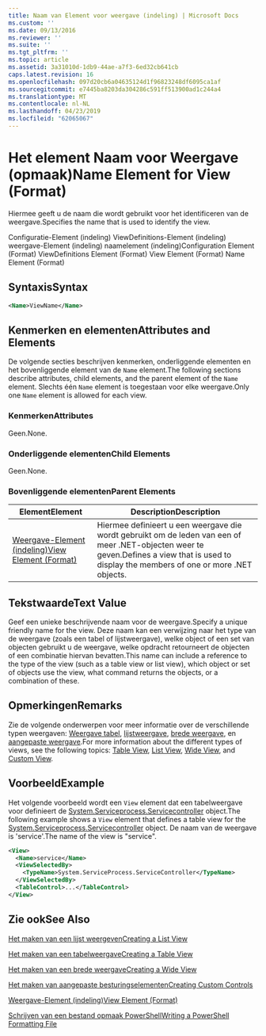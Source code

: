 ```yaml
---
title: Naam van Element voor weergave (indeling) | Microsoft Docs
ms.custom: ''
ms.date: 09/13/2016
ms.reviewer: ''
ms.suite: ''
ms.tgt_pltfrm: ''
ms.topic: article
ms.assetid: 3a31010d-1db9-44ae-a7f3-6ed32cb641cb
caps.latest.revision: 16
ms.openlocfilehash: 097d20cb6a04635124d1f96823248df6095ca1af
ms.sourcegitcommit: e7445ba8203da304286c591ff513900ad1c244a4
ms.translationtype: MT
ms.contentlocale: nl-NL
ms.lasthandoff: 04/23/2019
ms.locfileid: "62065067"
---
```

# <a name="name-element-for-view-format"></a><span data-ttu-id="d3b72-102">Het element Naam voor Weergave (opmaak)</span><span class="sxs-lookup"><span data-stu-id="d3b72-102">Name Element for View (Format)</span></span>

<span data-ttu-id="d3b72-103">Hiermee geeft u de naam die wordt gebruikt voor het identificeren van de weergave.</span><span class="sxs-lookup"><span data-stu-id="d3b72-103">Specifies the name that is used to identify the view.</span></span>

<span data-ttu-id="d3b72-104">Configuratie-Element (indeling) ViewDefinitions-Element (indeling) weergave-Element (indeling) naamelement (indeling)</span><span class="sxs-lookup"><span data-stu-id="d3b72-104">Configuration Element (Format) ViewDefinitions Element (Format) View Element (Format) Name Element (Format)</span></span>

## <a name="syntax"></a><span data-ttu-id="d3b72-105">Syntaxis</span><span class="sxs-lookup"><span data-stu-id="d3b72-105">Syntax</span></span>

```xml
<Name>ViewName</Name>
```

## <a name="attributes-and-elements"></a><span data-ttu-id="d3b72-106">Kenmerken en elementen</span><span class="sxs-lookup"><span data-stu-id="d3b72-106">Attributes and Elements</span></span>

<span data-ttu-id="d3b72-107">De volgende secties beschrijven kenmerken, onderliggende elementen en het bovenliggende element van de `Name` element.</span><span class="sxs-lookup"><span data-stu-id="d3b72-107">The following sections describe attributes, child elements, and the parent element of the `Name` element.</span></span> <span data-ttu-id="d3b72-108">Slechts één `Name` element is toegestaan voor elke weergave.</span><span class="sxs-lookup"><span data-stu-id="d3b72-108">Only one `Name` element is allowed for each view.</span></span>

### <a name="attributes"></a><span data-ttu-id="d3b72-109">Kenmerken</span><span class="sxs-lookup"><span data-stu-id="d3b72-109">Attributes</span></span>

<span data-ttu-id="d3b72-110">Geen.</span><span class="sxs-lookup"><span data-stu-id="d3b72-110">None.</span></span>

### <a name="child-elements"></a><span data-ttu-id="d3b72-111">Onderliggende elementen</span><span class="sxs-lookup"><span data-stu-id="d3b72-111">Child Elements</span></span>

<span data-ttu-id="d3b72-112">Geen.</span><span class="sxs-lookup"><span data-stu-id="d3b72-112">None.</span></span>

### <a name="parent-elements"></a><span data-ttu-id="d3b72-113">Bovenliggende elementen</span><span class="sxs-lookup"><span data-stu-id="d3b72-113">Parent Elements</span></span>

|<span data-ttu-id="d3b72-114">Element</span><span class="sxs-lookup"><span data-stu-id="d3b72-114">Element</span></span>|<span data-ttu-id="d3b72-115">Description</span><span class="sxs-lookup"><span data-stu-id="d3b72-115">Description</span></span>|
|-------------|-----------------|
|[<span data-ttu-id="d3b72-116">Weergave-Element (indeling)</span><span class="sxs-lookup"><span data-stu-id="d3b72-116">View Element (Format)</span></span>](./view-element-format.md)|<span data-ttu-id="d3b72-117">Hiermee definieert u een weergave die wordt gebruikt om de leden van een of meer .NET-objecten weer te geven.</span><span class="sxs-lookup"><span data-stu-id="d3b72-117">Defines a view that is used to display the members of one or more .NET objects.</span></span>|

## <a name="text-value"></a><span data-ttu-id="d3b72-118">Tekstwaarde</span><span class="sxs-lookup"><span data-stu-id="d3b72-118">Text Value</span></span>

<span data-ttu-id="d3b72-119">Geef een unieke beschrijvende naam voor de weergave.</span><span class="sxs-lookup"><span data-stu-id="d3b72-119">Specify a unique friendly name for the view.</span></span> <span data-ttu-id="d3b72-120">Deze naam kan een verwijzing naar het type van de weergave (zoals een tabel of lijstweergave), welke object of een set van objecten gebruikt u de weergave, welke opdracht retourneert de objecten of een combinatie hiervan bevatten.</span><span class="sxs-lookup"><span data-stu-id="d3b72-120">This name can include a reference to the type of the view (such as a table view or list view), which object or set of objects use the view, what command returns the objects, or a combination of these.</span></span>

## <a name="remarks"></a><span data-ttu-id="d3b72-121">Opmerkingen</span><span class="sxs-lookup"><span data-stu-id="d3b72-121">Remarks</span></span>

<span data-ttu-id="d3b72-122">Zie de volgende onderwerpen voor meer informatie over de verschillende typen weergaven: [Weergave tabel](./creating-a-table-view.md), [lijstweergave](./creating-a-list-view.md), [brede weergave](./creating-a-wide-view.md), en [aangepaste weergave](./creating-custom-controls.md).</span><span class="sxs-lookup"><span data-stu-id="d3b72-122">For more information about the different types of views, see the following topics: [Table View](./creating-a-table-view.md), [List View](./creating-a-list-view.md), [Wide View](./creating-a-wide-view.md), and [Custom View](./creating-custom-controls.md).</span></span>

## <a name="example"></a><span data-ttu-id="d3b72-123">Voorbeeld</span><span class="sxs-lookup"><span data-stu-id="d3b72-123">Example</span></span>

<span data-ttu-id="d3b72-124">Het volgende voorbeeld wordt een `View` element dat een tabelweergave voor definieert de [System.Serviceprocess.Servicecontroller](/dotnet/api/System.ServiceProcess.ServiceController) object.</span><span class="sxs-lookup"><span data-stu-id="d3b72-124">The following example shows a `View` element that defines a table view for the [System.Serviceprocess.Servicecontroller](/dotnet/api/System.ServiceProcess.ServiceController) object.</span></span> <span data-ttu-id="d3b72-125">De naam van de weergave is 'service'.</span><span class="sxs-lookup"><span data-stu-id="d3b72-125">The name of the view is "service".</span></span>

```xml
<View>
  <Name>service</Name>
  <ViewSelectedBy>
    <TypeName>System.ServiceProcess.ServiceController</TypeName>
  </ViewSelectedBy>
  <TableControl>...</TableControl>
</View>

```

## <a name="see-also"></a><span data-ttu-id="d3b72-126">Zie ook</span><span class="sxs-lookup"><span data-stu-id="d3b72-126">See Also</span></span>

[<span data-ttu-id="d3b72-127">Het maken van een lijst weergeven</span><span class="sxs-lookup"><span data-stu-id="d3b72-127">Creating a List View</span></span>](./creating-a-list-view.md)

[<span data-ttu-id="d3b72-128">Het maken van een tabelweergave</span><span class="sxs-lookup"><span data-stu-id="d3b72-128">Creating a Table View</span></span>](./creating-a-table-view.md)

[<span data-ttu-id="d3b72-129">Het maken van een brede weergave</span><span class="sxs-lookup"><span data-stu-id="d3b72-129">Creating a Wide View</span></span>](./creating-a-wide-view.md)

[<span data-ttu-id="d3b72-130">Het maken van aangepaste besturingselementen</span><span class="sxs-lookup"><span data-stu-id="d3b72-130">Creating Custom Controls</span></span>](./creating-custom-controls.md)

[<span data-ttu-id="d3b72-131">Weergave-Element (indeling)</span><span class="sxs-lookup"><span data-stu-id="d3b72-131">View Element (Format)</span></span>](./view-element-format.md)

[<span data-ttu-id="d3b72-132">Schrijven van een bestand opmaak PowerShell</span><span class="sxs-lookup"><span data-stu-id="d3b72-132">Writing a PowerShell Formatting File</span></span>](./writing-a-powershell-formatting-file.md)
